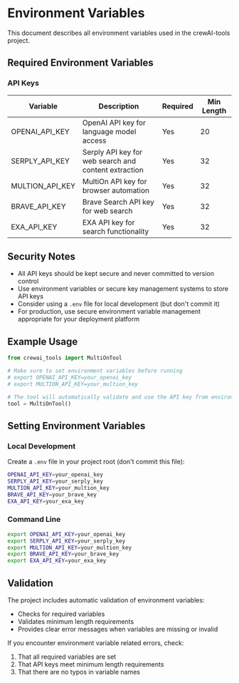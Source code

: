 # Environment Variables

This document describes all environment variables used in the crewAI-tools project.

## Required Environment Variables

### API Keys

| Variable | Description | Required | Min Length |
|----------|-------------|----------|------------|
| OPENAI_API_KEY | OpenAI API key for language model access | Yes | 20 |
| SERPLY_API_KEY | Serply API key for web search and content extraction | Yes | 32 |
| MULTION_API_KEY | MultiOn API key for browser automation | Yes | 32 |
| BRAVE_API_KEY | Brave Search API key for web search | Yes | 32 |
| EXA_API_KEY | EXA API key for search functionality | Yes | 32 |

## Security Notes

- All API keys should be kept secure and never committed to version control
- Use environment variables or secure key management systems to store API keys
- Consider using a `.env` file for local development (but don't commit it)
- For production, use secure environment variable management appropriate for your deployment platform

## Example Usage

```python
from crewai_tools import MultiOnTool

# Make sure to set environment variables before running
# export OPENAI_API_KEY=your_openai_key
# export MULTION_API_KEY=your_multion_key

# The tool will automatically validate and use the API key from environment
tool = MultiOnTool()
```

## Setting Environment Variables

### Local Development

Create a `.env` file in your project root (don't commit this file):

```bash
OPENAI_API_KEY=your_openai_key
SERPLY_API_KEY=your_serply_key
MULTION_API_KEY=your_multion_key
BRAVE_API_KEY=your_brave_key
EXA_API_KEY=your_exa_key
```

### Command Line

```bash
export OPENAI_API_KEY=your_openai_key
export SERPLY_API_KEY=your_serply_key
export MULTION_API_KEY=your_multion_key
export BRAVE_API_KEY=your_brave_key
export EXA_API_KEY=your_exa_key
```

## Validation

The project includes automatic validation of environment variables:
- Checks for required variables
- Validates minimum length requirements
- Provides clear error messages when variables are missing or invalid

If you encounter environment variable related errors, check:
1. That all required variables are set
2. That API keys meet minimum length requirements
3. That there are no typos in variable names
